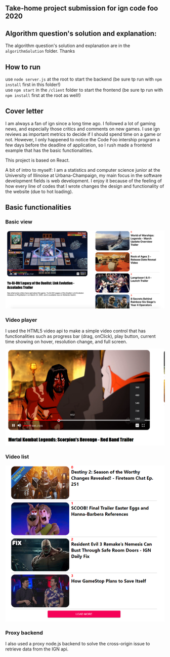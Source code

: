 ## Take-home project submission for ign code foo 2020

## Algorithm question's solution and explanation:

The algorithm question's solution and explanation are in the `algorithmSolution` folder. Thanks


## How to run
use `node server.js` at the root to start the backend (be sure tp run with `npm install` first in this folder!)  
use `npm start` in the `/client` folder to start the frontend  (be sure tp run with `npm install` first at the root as well!)   


## Cover letter
I am always a fan of ign since a long time ago. I followed a lot of gaming news, and especially those critics and comments on new games. I use ign reviews as important metrics to decide if I should spend time on a game or not. However, I only happened to notice the Code Foo intership program a few days before the deadline of application, so I rush made a frontend example that has the basic functionalities. 

This project is based on React.

A bit of intro to myself: I am a statistics and computer science junior at the University of Illinoise at Urbana-Champaign, my main focus in the software development fields is web development. I enjoy it because of the feeling of how every line of codes that I wrote changes the design and functionality of the website (due to hot loading). 

## Basic functionalities

### Basic view
![Baic view](./screenshots/full.jpg)



### Video player
I used the HTML5 video api to make a simple video control that has functionalities such as progress bar (drag, onClick), play button, current time showing on hover, resolution change, and full screen.   

![Video player](./screenshots/videoPlayer.png)


### Video list
![Video player](./screenshots/videoList.png)

### Proxy backend
I also used a proxy node.js backend to solve the cross-origin issue to retrieve data from the IGN api.  
